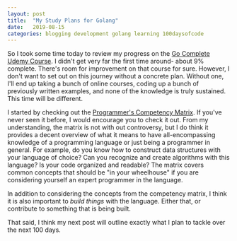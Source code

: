 ```yaml
---
layout: post
title:  "My Study Plans for Golang"
date:   2019-08-15
categories: blogging development golang learning 100daysofcode
---
```


So I took some time today to review my progress on the [Go Complete Udemy Course](https://www.udemy.com/go-the-complete-developers-guide). I didn't get very far the first time around- about 9% complete. There's room for improvement on that course for sure. However, I don't want to set out on this journey without a concrete plan. Without one, I'll end up taking a bunch of online courses, coding up a bunch of previously written examples, and none of the knowledge is truly sustained.  This time will be different.

I started by checking out the [Programmer's Competency Matrix](http://sijinjoseph.com/programmer-competency-matrix/). If you've never seen it before, I would encourage you to check it out. From my understanding, the matrix is not with out controversy, but I do think it provides a decent overview of what it means to have all-encompassing knowledge of a programming language or just being a programmer in general. For example, do you know how to construct data structures with your language of choice? Can you recognize and create algorithms with this language? Is your code organized and readable? The matrix covers common concepts that should be "in your wheelhouse" if you are considering yourself an expert programmer in the language.

In addition to considering the concepts from the competency matrix, I think it is also important to _build things_ with the language. Either that, or contribute to something that is being built.

That said, I think my next post will outline exactly what I plan to tackle over the next 100 days.

